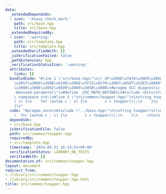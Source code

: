 ```yaml
---
data:
  _extendedDependsOn:
  - icon: ':heavy_check_mark:'
    path: src/base.hpp
    title: src/base.hpp
  _extendedRequiredBy:
  - icon: ':warning:'
    path: src/template.hpp
    title: src/template.hpp
  _extendedVerifiedWith: []
  _isVerificationFailed: false
  _pathExtension: hpp
  _verificationStatusIcon: ':warning:'
  attributes:
    links: []
  bundledCode: "#line 2 \"src/base.hpp\"\n// UF\u306E\u7A7A\u30E9\u30E0\u30C0\u6E21\
    \u3057\u3066\u308B\u6240\u306E\u5F15\u6570\u3067\u6587\u53E5\u8A00\u308F\u308C\
    \u308B\u306E\u3092\u9ED9\u3089\u305B\u308B\n#pragma GCC diagnostic ignored \"\
    -Wunused-parameter\"\n#define _USE_MATH_DEFINES\n#include <bits/stdc++.h>\nusing\
    \ namespace std;\n#line 3 \"src/common/toupper.hpp\"\n\nstring toupper(string\
    \ s) {\n    for (auto& c : s) {\n        c = toupper(c);\n    }\n    return s;\n\
    }\n"
  code: "#pragma once\n#include \"../base.hpp\"\n\nstring toupper(string s) {\n  \
    \  for (auto& c : s) {\n        c = toupper(c);\n    }\n    return s;\n}\n"
  dependsOn:
  - src/base.hpp
  isVerificationFile: false
  path: src/common/toupper.hpp
  requiredBy:
  - src/template.hpp
  timestamp: '2024-05-31 16:19:51+09:00'
  verificationStatus: LIBRARY_NO_TESTS
  verifiedWith: []
documentation_of: src/common/toupper.hpp
layout: document
redirect_from:
- /library/src/common/toupper.hpp
- /library/src/common/toupper.hpp.html
title: src/common/toupper.hpp
---
```

